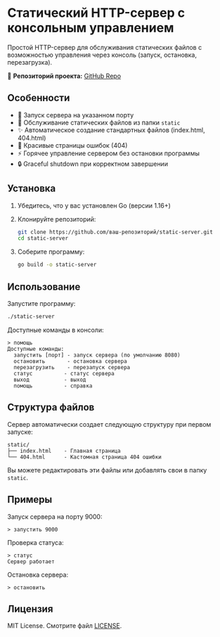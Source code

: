 # Статический HTTP-сервер с консольным управлением

Простой HTTP-сервер для обслуживания статических файлов с возможностью управления через консоль (запуск, остановка, перезагрузка).

📂 **Репозиторий проекта:** [GitHub Repo](https://github.com/korsakov-kuzjma/pr3)

## Особенности

- 🚀 Запуск сервера на указанном порту
- 🔌 Обслуживание статических файлов из папки `static`
- ✨ Автоматическое создание стандартных файлов (index.html, 404.html)
- 🎨 Красивые страницы ошибок (404)
- ⚡ Горячее управление сервером без остановки программы
- 🔒 Graceful shutdown при корректном завершении

## Установка

1. Убедитесь, что у вас установлен Go (версии 1.16+)
2. Клонируйте репозиторий:

   ```bash
   git clone https://github.com/ваш-репозиторий/static-server.git
   cd static-server
   ```

3. Соберите программу:

   ```bash
   go build -o static-server
   ```

## Использование

Запустите программу:

```bash
./static-server
```

Доступные команды в консоли:

```text
> помощь
Доступные команды:
  запустить [порт] - запуск сервера (по умолчанию 8080)
  остановить       - остановка сервера
  перезагрузить    - перезапуск сервера
  статус          - статус сервера
  выход           - выход
  помощь          - справка
```

## Структура файлов

Сервер автоматически создает следующую структуру при первом запуске:

```text
static/
├── index.html    - Главная страница
└── 404.html      - Кастомная страница 404 ошибки
```

Вы можете редактировать эти файлы или добавлять свои в папку `static`.

## Примеры

Запуск сервера на порту 9000:

```text
> запустить 9000
```

Проверка статуса:

```text
> статус
Сервер работает
```

Остановка сервера:

```text
> остановить
```

## Лицензия

MIT License. Смотрите файл [LICENSE](LICENSE).
